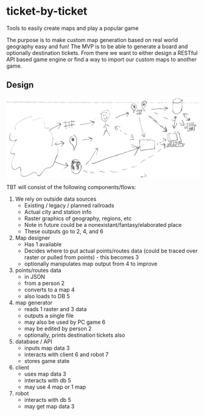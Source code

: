 # ticket-by-ticket
Tools to easily create maps and play a popular game

The purpose is to make custom map generation based on real world geography easy and fun!  The MVP is to be able to generate a board and optionally destination tickets.  From there we want to either design a RESTful API based game engine or find a way to import our custom maps to another game.

## Design

![Design diagram](/design/tbt-design.png)

TBT will consist of the following components/flows:

1. We rely on outside data sources
   - Existing / legacy / planned railroads
   - Actual city and station info
   - Raster graphics of geography, regions, etc
   - Note in future could be a nonexistant/fantasy/elaborated place
   - These outputs go to 2, 4, and 6
2. Map designer
   - Has 1 available
   - Decides where to put actual points/routes data (could be traced over raster or pulled from points) - this becomes 3
   - optionally manipulates map output from 4 to improve
3. points/routes data
   - in JSON
   - from a person 2
   - converts to a map 4
   - also loads to DB 5
4. map generator
   - reads 1 raster and 3 data
   - outputs a single file
   - may also be used by PC game 6
   - may be edited by person 2
   - optionally, prints destination tickets also
5. database / API
   - inputs map data 3
   - interacts with client 6 and robot 7
   - stores game state
6. client
   - uses map data 3
   - interacts with db 5
   - may use 4 map or 1 map
7. robot
   - interacts with db 5
   - may get map data 3
